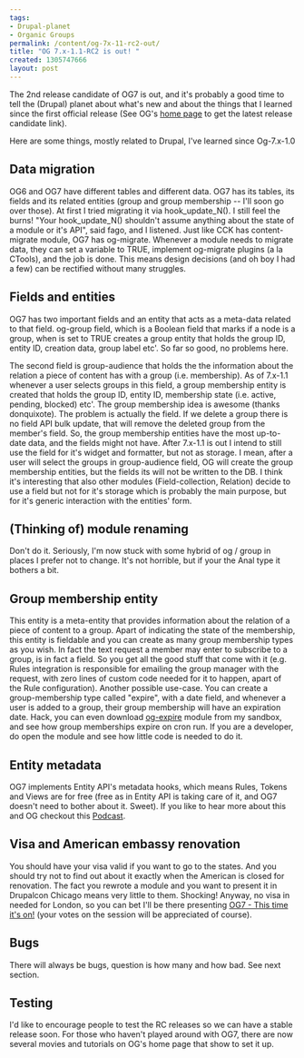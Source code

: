 ```yaml
---
tags:
- Drupal-planet
- Organic Groups
permalink: /content/og-7x-11-rc2-out/
title: "OG 7.x-1.1-RC2 is out! "
created: 1305747666
layout: post
---
```

The 2nd release candidate of OG7 is out, and it's probably a good time to tell the (Drupal) planet about what's new and about the things that I learned since the first official release (See OG's <a href="http://drupal.org/project/og">home page</a> to get the latest release candidate link).

Here are some things, mostly related to Drupal, I've learned since Og-7.x-1.0

Data migration
-----------------
OG6 and OG7 have different tables and different data. OG7 has its tables, its fields and its related entities (group and group membership -- I'll soon go over those). At first I tried migrating it via hook_update_N(). I still feel the burns! "Your hook_update_N() shouldn't assume anything about the state of a module or it's API", said fago, and I listened. Just like CCK has content-migrate module, OG7 has og-migrate. Whenever a module needs to migrate data, they can set a variable to TRUE, implement og-migrate plugins (a la CTools), and the job is done. This means design decisions (and oh boy I had a few) can be rectified without many struggles.

Fields and entities
--------------------
OG7 has two important fields and an entity that acts as a meta-data related to that field. og-group field, which is a Boolean field that marks if a node is a group, when is set to TRUE creates a group entity that holds the group ID, entity ID, creation data, group label etc'. So far so good, no problems here.

The second field is group-audience that holds the the information about the relation a piece of content has with a group (i.e. membership). As of 7.x-1.1 whenever a user selects groups in this field, a group membership entity is created that holds the group ID, entity ID, membership state (i.e. active, pending, blocked) etc'.
The group membership idea is awesome (thanks donquixote). The problem is actually the field. If we delete a group there is no field API bulk update, that will remove the deleted group from the member's field. So, the group membership entities have the most up-to-date data, and the fields might not have. After 7.x-1.1 is out I intend to still use the field for it's widget and formatter, but not as storage. I mean, after a user will select the groups in group-audience field, OG will create the group membership entities, but the fields its will not be written to the DB. I think it's interesting that also other modules (Field-collection, Relation) decide to use a field but not for it's storage which is probably the main purpose, but for it's generic interaction with the entities' form.

(Thinking of) module renaming
----------------------------------
Don't do it. Seriously, I'm now stuck with some hybrid of og / group in places I prefer not to change. It's not horrible, but if your the Anal type it bothers a bit.

<!-- more -->

Group membership entity
----------------------------
This entity is a meta-entity that provides information about the relation of a piece of content to a group. Apart of indicating the state of the membership, this entity is fieldable and you can create as many group membership types as you wish. In fact the text request a member may enter to subscribe to a group, is in fact a field. So you get all the good stuff that come with it (e.g. Rules integration is responsible for emailing the group manager with the request, with zero lines of custom code needed for it to happen, apart of the Rule configuration).
Another possible use-case. You can create a group-membership type called "expire", with a date field, and whenever a user is added to a group, their group membership will have an expiration date. Hack, you can even download <a href="http://drupal.org/sandbox/amitaibu/1106596">og-expire</a> module from my sandbox, and see how group memberships expire on cron run. If you are a developer, do open the module and see how little code is needed to do it.

Entity metadata
------------------
OG7 implements Entity API's metadata hooks, which means Rules, Tokens and Views are for free (free as in Entity API is taking care of it, and OG7 doesn't need to bother about it. Sweet). If you like to hear more about this and OG checkout this <a href="http://www.drupaleasy.com/podcast/2011/05/drupaleasy-podcast-57-dreeces-pieces">Podcast</a>.

Visa and American embassy renovation
-------------------------------------------
You should have your visa valid if you want to go to the states. And you should try not to find out about it exactly when the American is closed for renovation. The fact you rewrote a module and you want to present it in Drupalcon Chicago means very little to them. Shocking!
Anyway, no visa in needed for London, so you can bet I'll be there presenting <a href="http://london2011.drupal.org/conference/sessions/og7-time-its">OG7 - This time it's on!</a> (your votes on the session will be appreciated of course).

Bugs
------
There will always be bugs, question is how many and how bad. See next section.

Testing
--------
I'd like to encourage people to test the RC releases so we can have a stable release soon. For those who haven't played around with OG7, there are now several movies and tutorials on OG's home page that show to set it up.
